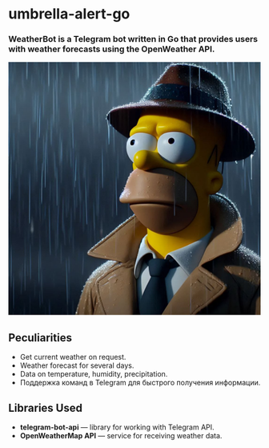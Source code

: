 # umbrella-alert-go

### WeatherBot is a Telegram bot written in Go that provides users with weather forecasts using the OpenWeather API.

![telegram-bot-avatar](./img/bot-avatar.jpg)

## Peculiarities

+ Get current weather on request.
+ Weather forecast for several days.
+ Data on temperature, humidity, precipitation.
+ Поддержка команд в Telegram для быстрого получения информации.

## Libraries Used

+ **telegram-bot-api** — library for working with Telegram API.
+ **OpenWeatherMap API** — service for receiving weather data.